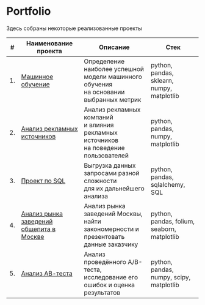 # Portfolio

Здесь собраны некоторые реализованные проекты

| #    | Наименование проекта                | Описание                                                     | Стек                                                         |
| ---- | ------------------------------------------------------------ | ------------------------------------------------------------ | ------------------------------------------------------------ |
| 1.   | [Машинное обучение](https://github.com/Grihanio/PracticumYandex/blob/main/Машинное%20обучение/Машинное%20обучение.ipynb) | Определение наиболее успешной <br/>модели машинного обучения <br/>на основании выбранных метрик | python, pandas, sklearn, numpy, matplotlib |
| 2.   | [Анализ рекламных источников](https://github.com/Grihanio/PracticumYandex/blob/main/Анализ%20рекламных%20источников/Анализ%20рекламных%20источников%20(выпускной%20проект).ipynb) | Анализ рекламных компаний <br/>и влияния рекламных источников <br/>на поведение пользователей | python, pandas, numpy, matplotlib |
| 3.   | [Проект по SQL](https://github.com/Grihanio/PracticumYandex/blob/main/Проект%20по%20SQL/Проект%20по%20SQL%20(выпускной%20проект).ipynb) | Выгрузка данных запросами разной сложности  <br/>для их дальнейшего анализа         | python, pandas, sqlalchemy, SQL  |
| 4.   | [Анализ рынка заведений общепита в Москве](https://github.com/Grihanio/PracticumYandex/blob/main/Анализ%20рынка%20заведений%20общепита%20в%20Москве/Анализ%20рынка%20заведений%20общепита%20в%20Москве.ipynb) | Анализ рынка заведений Москвы, <br/>найти закономерности и <br/>презентовать данные заказчику | python, pandas, folium, seaborn, matplotlib       |
| 5.   | [Анализ АВ-теста](https://github.com/Grihanio/PracticumYandex/blob/main/Анализ%20АВ-теста/Анализ%20АВ-теста%20(выпускной%20проект).ipynb) | Анализ проведённого А/В-теста, <br/>исследование его ошибок и оценка результатов<br/> | python, pandas, numpy, scipy, matplotlib       |
